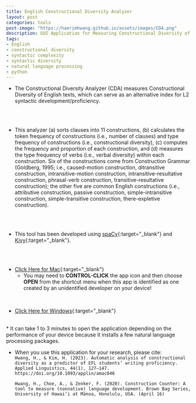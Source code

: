 ```yaml
---
title: English Constructional Diversity Analyzer
layout: post
categories: tools
post-image: "https://haerimhwang.github.io/assets/images/CDA.png"
description: GUI Application for Measuring Constructional Diversity of English Texts
tags:
- English
- constructional diversity
- syntactic complexity
- syntactic diversity
- natural language processing
- python
---
```


* The Constructional Diversity Analyzer (CDA) measures Constructional Diversity of English texts, which can serve as an alternative index for L2 syntactic development/proficiency. 
<br>
<br>

* This analyzer (a) sorts clauses into 11 constructions, (b) calculates the token frequency of constructions (i.e., number of clauses) and type frequency of constructions (i.e., constructional diversity), (c) computes the frequency and proportion of each construction, and (d) measures the type frequency of verbs (i.e., verbal diversity) within each construction. Six of the constructions come from Construction Grammar (Goldberg, 1995; i.e., caused-motion construction, ditransitive construction, intransitive-motion construction, intransitive-resultative construction, phrasal-verb construction, transitive-resultative construction); the other five are common English constructions (i.e., attributive construction, passive construction, simple-intransitive construction, simple-transitive construction, there-expletive construction). 
<br>
<br>

* This tool has been developed using [spaCy](https://spacy.io/){:target="_blank"} and [Kivy](https://kivy.org/#home){:target="_blank"}.
<br>
<br>

* [Click Here for Mac](https://drive.google.com/uc?export=download&id=1ieRpjePHfVfK8ZSae1OUKxflj6xgscc6){:target="_blank"} <br>
    * You may need to **CONTROL-CLICK** the app icon and then choose **OPEN** from the shortcut menu when this app is identified as one created by an unidentified developer on your device!
<!-- https://drive.google.com/file/d/12Gk2Lx2dsiNqM9gjv7Y_c1PHmKRyd5iY/view?usp=sharing -->
<br>
        
* [Click Here for Windows](https://drive.google.com/uc?export=download&id=1dxCnKDqfO5uBxfNu5CMNjvK41YmeHpaO){:target="_blank"}  
<br>      
 <!-- https://drive.google.com/file/d/1tvhqda8o9LwyMPgI8NR8qVPQOVRVi5ln/view?usp=sharing -->   
* It can take 1 to 3 minutes to open the application depending on the performance of your device because it installs a few natural language processing packages.  
<br>
    
* When you use this application for your research, please cite:  
    `Hwang, H., & Kim, H. (2023). Automatic analysis of constructional diversity as a predictor of EFL students’ writing proficiency. Applied Linguistics, 44(1), 127–147. https://doi.org/10.1093/applin/amac046`  
   
     `Hwang, H., Choe, A., & Zenker, F. (2020). Construction Counter: A tool to measure (nonnative) language development. Brown Bag Series, University of Hawai‘i at Mānoa, Honolulu, USA. (April 16)`  
